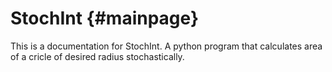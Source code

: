 StochInt               {#mainpage}
====================================

This is a documentation for StochInt. A python program that calculates area of a cricle of desired radius stochastically.